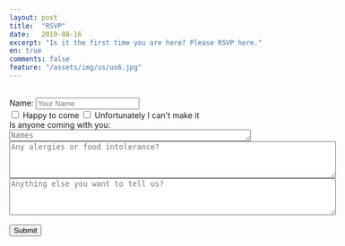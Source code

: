 ```yaml
---
layout: post
title:  "RSVP"
date:   2019-08-16
excerpt: "Is it the first time you are here? Please RSVP here."
en: true
comments: false
feature: "/assets/img/us/us6.jpg"
---
```

<br/>
<form action="http://getsimpleform.com/messages?form_api_token=e184e367746131b0bf2461bad87f8cd4" method="post">
<label for='name'>Name:       </label><input type='text' id='name' name='name' placeholder='Your Name'/><br/>
<div class="checkbox"><label><input type="checkbox" name='response' value='Yes'>  Happy to come
<input type="checkbox" name='response2' value='No'>  Unfortunately I can't make it <br/></label></div>
Is anyone coming with you:  <textarea id='names' name='names' placeholder='Names' rows='1' cols='51'></textarea><br/>
<textarea id='food' name='food' placeholder='Any alergies or food intolerance?' rows='4' cols='70'></textarea><br/>
<textarea id='message' name='message' placeholder='Anything else you want to tell us?' rows='4' cols='70'></textarea><br/><br/>
<input type='submit' value='Submit'/>
<input type="hidden" name="redirect_to" value="https://helena-benoit.github.io/"/>	
</form>
